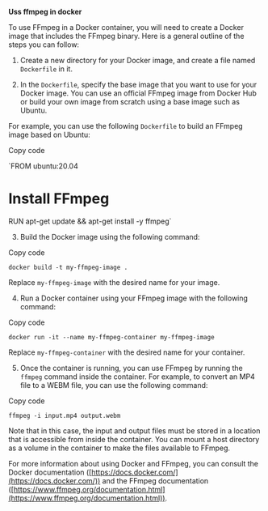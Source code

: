 
**Uss ffmpeg in docker**

To use FFmpeg in a Docker container, you will need to create a Docker image that includes the FFmpeg binary. Here is a general outline of the steps you can follow:

1.  Create a new directory for your Docker image, and create a file named `Dockerfile` in it.
    
2.  In the `Dockerfile`, specify the base image that you want to use for your Docker image. You can use an official FFmpeg image from Docker Hub or build your own image from scratch using a base image such as Ubuntu.
    

For example, you can use the following `Dockerfile` to build an FFmpeg image based on Ubuntu:

Copy code

`FROM ubuntu:20.04

# Install FFmpeg
RUN apt-get update && apt-get install -y ffmpeg` 

3.  Build the Docker image using the following command:

Copy code

`docker build -t my-ffmpeg-image .` 

Replace `my-ffmpeg-image` with the desired name for your image.

4.  Run a Docker container using your FFmpeg image with the following command:

Copy code

`docker run -it --name my-ffmpeg-container my-ffmpeg-image` 

Replace `my-ffmpeg-container` with the desired name for your container.

5.  Once the container is running, you can use FFmpeg by running the `ffmpeg` command inside the container. For example, to convert an MP4 file to a WEBM file, you can use the following command:

Copy code

`ffmpeg -i input.mp4 output.webm` 

Note that in this case, the input and output files must be stored in a location that is accessible from inside the container. You can mount a host directory as a volume in the container to make the files available to FFmpeg.

For more information about using Docker and FFmpeg, you can consult the Docker documentation ([https://docs.docker.com/](https://docs.docker.com/)) and the FFmpeg documentation ([https://www.ffmpeg.org/documentation.html](https://www.ffmpeg.org/documentation.html)).